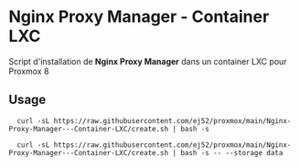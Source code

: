 # Nginx Proxy Manager - Container LXC

Script d'installation de **Nginx Proxy Manager** dans un container LXC pour Proxmox 8

## Usage

```console
  curl -sL https://raw.githubusercontent.com/ej52/proxmox/main/Nginx-Proxy-Manager---Container-LXC/create.sh | bash -s
```

```console
  curl -sL https://raw.githubusercontent.com/ej52/proxmox/main/Nginx-Proxy-Manager---Container-LXC/create.sh | bash -s -- --storage data
```
